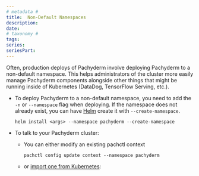 ```yaml
---
# metadata # 
title:  Non-Default Namespaces
description: 
date: 
# taxonomy #
tags: 
series:
seriesPart:
--- 
```




Often, production deploys of Pachyderm involve deploying Pachyderm to a non-default namespace. This helps administrators of the cluster more easily manage Pachyderm components alongside other things that might be running inside of Kubernetes (DataDog, TensorFlow Serving, etc.).

* To deploy Pachyderm to a non-default namespace, 
you need to add the `-n` or `--namespace` flag when deploying. 
    If the namespace does not already exist, 
    you can have [Helm](../helm-install/) create it with `--create-namespace`.


    ```shell
    helm install <args> --namespace pachyderm --create-namespace
    ```

* To talk to your Pachyderm cluster:

    - You can either modify an existing pachctl context
        ```shell
        pachctl config update context --namespace pachyderm
        ```

    - or [import one from Kubernetes](../import-kubernetes-context/):
